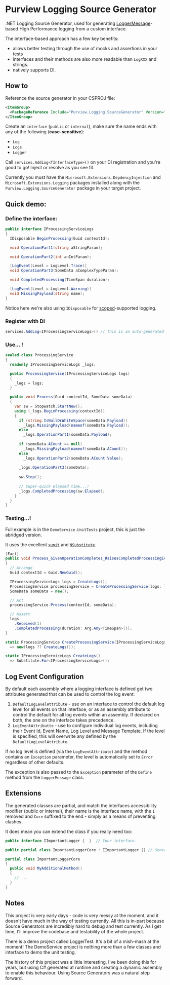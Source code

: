 # Purview Logging Source Generator

.NET Logging Source Generator, used for generating [LoggerMessage](https://docs.microsoft.com/en-us/aspnet/core/fundamentals/logging/loggermessage)-based High Performance logging from a custom interface.

The interface-based approach has a few key benefits:

* allows better testing through the use of mocks and assertions in your tests
* interfaces and their methods are also more readable than `LogXXX` and strings.
* natively supports DI.

## How to

Reference the source generator in your CSPROJ file:

```xml
<ItemGroup>
  <PackageReference Include="Purview.Logging.SourceGenerator" Version="0.8.3-prerelease" />
</ItemGroup>
```

Create an `interface` (`public` or `internal`), make sure the name ends with any of the following (**case-sensitive**):

* `Log`
* `Logs`
* `Logger`

Call `services.AddLog<TInterfaceType>()` on your DI registration and you're good to go! Inject or resolve as you see fit.

Currently you must have the `Microsoft.Extensions.DepdencyInjection` and `Microsoft.Extensions.Logging` packages installed along with the `Purview.Logging.SourceGenerator` package in your target project.

## Quick demo:

### Define the interface:

```c#
public interface IProcessingServiceLogs
{
  IDisposable BeginProcessing(Guid contextId);

  void OperationPart1(string aStringParam);

  void OperationPart2(int anIntParam);

  [LogEvent(Level = LogLevel.Trace)]
  void OperationPart3(SomeData aComplexTypeParam);

  void CompletedProcessing(TimeSpan duration);

  [LogEvent(Level = LogLevel.Warning)]
  void MissingPayload(string name);
}
```

Notice here we're also using `IDisposable` for [scoped](https://docs.microsoft.com/en-us/dotnet/core/extensions/logging?tabs=command-line#log-scopes)-supported logging.

### Register with DI

```c#
services.AddLog<IProcessingServiceLogs>() // this is an auto-generated extension method.
```

### Use... !

```c#
sealed class ProcessingService
{
  readonly IProcessingServiceLogs _logs;

  public ProcessingService(IProcessingServiceLogs logs)
  {
    _logs = logs;
  }

  public void Process(Guid contextId, SomeData someData)
  {
    var sw = Stopwatch.StartNew();
    using (_logs.BeginProcessing(contextId))
    {
      if (string.IsNullOrWhiteSpace(someData.Payload))
        _logs.MissingPayload(nameof(someData.Payload));
      else
        _logs.OperationPart1(someData.Payload);
        
      if (someData.ACount == null)
        _logs.MissingPayload(nameof(someData.ACount));
      else
        _logs.OperationPart2(someData.ACount.Value);
        
      _logs.OperationPart3(someData);
      
      sw.Stop();
      
      // Super-quick elapsed time...!
      _logs.CompletedProcessing(sw.Elapsed);
    }
  }
}
```

### Testing...!

Full example is in the `DemoService.UnitTests` project, this is just the abridged version. 

It uses the excellent [`xunit`](https://www.nuget.org/packages/xunit/)  and [`NSubstitute`](https://www.nuget.org/packages/NSubstitute/).

```c#
[Fact]
public void Process_GivenOperationCompletes_RaisesCompletedProcessingEvent()
{
  // Arrange
  Guid contextId = Guid.NewGuid();

  IProcessingServiceLogs logs = CreateLogs();
  ProcessingService processingService = CreateProcessingService(logs: logs);
  SomeData someData = new();

  // Act
  processingService.Process(contextId, someData);

  // Assert
  logs
    .Received(1)
    .CompletedProcessing(duration: Arg.Any<TimeSpan>());
}

static ProcessingService CreateProcessingService(IProcessingServiceLogs? logs = null)
  => new(logs ?? CreateLogs());

static IProcessingServiceLogs CreateLogs()
  => Substitute.For<IProcessingServiceLogs>();
```

## Log Event Configuration

By default each assembly where a logging interface is defined get two attributes generated that can be used to control the log event:

1. `DefaultLogLevelAttribute` - use on an interface to control the default log level for all events on that interface, or as an assembly attribute to control the default for all log events within an assembly. If declared on both, the one on the interface takes precedence.
2. `LogEventAttributte` - use to configure individual log events, including their Event Id, Event Name, Log Level and Message Template. If the level is specified, this will overwrite any defined by the `DefaultLogLevelAttribute`.

If no log level is defined (via the `LogEventAttribute`) and the method contains an `Exception` parameter, the level is automatically set to `Error` regardless of other defaults. 

The exception is also passed to the `Exception` parameter of the `Define` method from the `LoggerMessage` class. 

## Extensions

The generated classes are partial, and match the interfaces accessibility modifier (public or internal), their name is the interface name, with the `I` removed and `Core` suffixed to the end - simply as a means of preventing clashes.

It does mean you can extend the class if you really need too:

```c#
public interface IImportantLogger {  }	// Your interface.

public partial class ImportantLoggerCore : IImportantLogger {} // Generated logger.

partial class ImportantLoggerCore 
{
  public void MyAdditionalMethod()
  {
    // ... 
  }
}
```

## Notes

This project is very early days - code is very messy at the moment, and it doesn't have much in the way of testing currently. All this is in-part because Source Generators are incredibly hard to debug and test currently. As I get time, I'll improve the codebase and testability of the whole project.

There is a demo project called LoggerTest. It's a bit of a mish-mash at the moment! The DemoService project is nothing more than a few classes and interface to demo the unit testing.

The history of this project was a little interesting, I've been doing this for years, but using C# generated at runtime and creating a dynamic assembly to enable this behaviour. Using Source Generators was a natural step forward.
